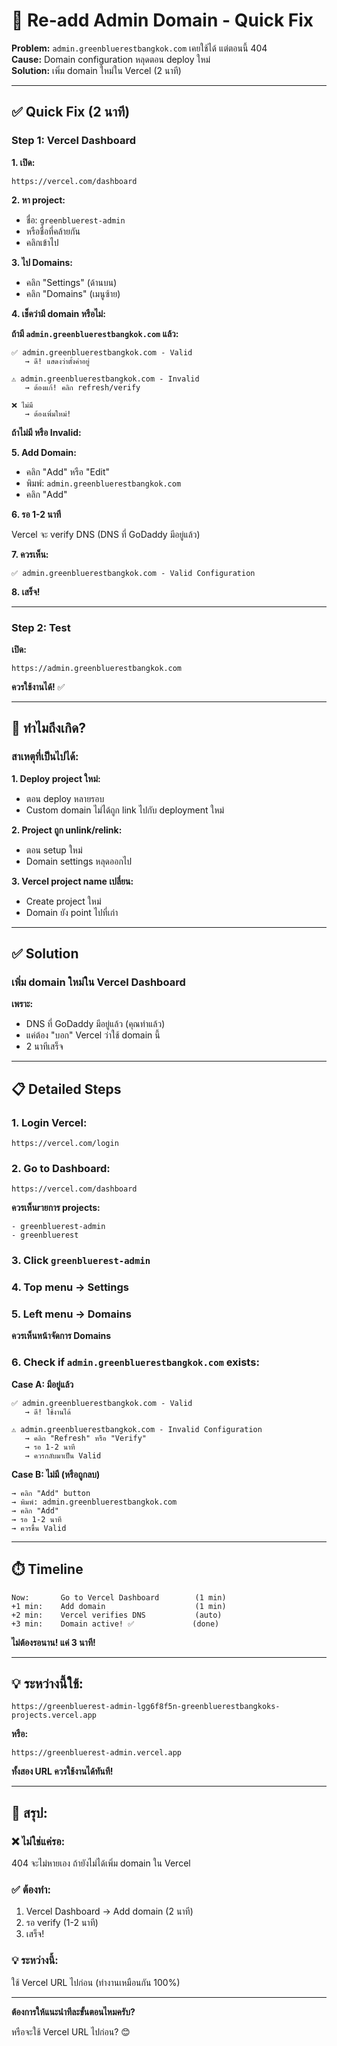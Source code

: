 # 🔧 Re-add Admin Domain - Quick Fix

**Problem:** `admin.greenbluerestbangkok.com` เคยใช้ได้ แต่ตอนนี้ 404  
**Cause:** Domain configuration หลุดตอน deploy ใหม่  
**Solution:** เพิ่ม domain ใหม่ใน Vercel (2 นาที)

---

## ✅ Quick Fix (2 นาที)

### **Step 1: Vercel Dashboard**

**1. เปิด:**
```
https://vercel.com/dashboard
```

**2. หา project:**
- ชื่อ: `greenbluerest-admin` 
- หรือชื่อที่คล้ายกัน
- คลิกเข้าไป

**3. ไป Domains:**
- คลิก "Settings" (ด้านบน)
- คลิก "Domains" (เมนูซ้าย)

**4. เช็คว่ามี domain หรือไม่:**

**ถ้ามี `admin.greenbluerestbangkok.com` แล้ว:**
```
✅ admin.greenbluerestbangkok.com - Valid
   → ดี! แสดงว่าตั้งค่าอยู่

⚠️ admin.greenbluerestbangkok.com - Invalid
   → ต้องแก้! คลิก refresh/verify

❌ ไม่มี
   → ต้องเพิ่มใหม่!
```

**ถ้าไม่มี หรือ Invalid:**

**5. Add Domain:**
- คลิก "Add" หรือ "Edit"
- พิมพ์: `admin.greenbluerestbangkok.com`
- คลิก "Add"

**6. รอ 1-2 นาที**

Vercel จะ verify DNS (DNS ที่ GoDaddy มีอยู่แล้ว)

**7. ควรเห็น:**
```
✅ admin.greenbluerestbangkok.com - Valid Configuration
```

**8. เสร็จ!**

---

### **Step 2: Test**

**เปิด:**
```
https://admin.greenbluerestbangkok.com
```

**ควรใช้งานได้!** ✅

---

## 🎯 ทำไมถึงเกิด?

### **สาเหตุที่เป็นไปได้:**

**1. Deploy project ใหม่:**
- ตอน deploy หลายรอบ
- Custom domain ไม่ได้ถูก link ไปกับ deployment ใหม่

**2. Project ถูก unlink/relink:**
- ตอน setup ใหม่
- Domain settings หลุดออกไป

**3. Vercel project name เปลี่ยน:**
- Create project ใหม่
- Domain ยัง point ไปที่เก่า

---

## ✅ Solution

### **เพิ่ม domain ใหม่ใน Vercel Dashboard**

**เพราะ:**
- DNS ที่ GoDaddy มีอยู่แล้ว (คุณทำแล้ว)
- แค่ต้อง "บอก" Vercel ว่าใช้ domain นี้
- 2 นาทีเสร็จ

---

## 📋 Detailed Steps

### **1. Login Vercel:**
```
https://vercel.com/login
```

### **2. Go to Dashboard:**
```
https://vercel.com/dashboard
```

**ควรเห็นrายการ projects:**
```
- greenbluerest-admin
- greenbluerest
```

### **3. Click `greenbluerest-admin`**

### **4. Top menu → Settings**

### **5. Left menu → Domains**

**ควรเห็นหน้าจัดการ Domains**

### **6. Check if `admin.greenbluerestbangkok.com` exists:**

**Case A: มีอยู่แล้ว**
```
✅ admin.greenbluerestbangkok.com - Valid
   → ดี! ใช้งานได้
   
⚠️ admin.greenbluerestbangkok.com - Invalid Configuration
   → คลิก "Refresh" หรือ "Verify"
   → รอ 1-2 นาที
   → ควรกลับมาเป็น Valid
```

**Case B: ไม่มี (หรือถูกลบ)**
```
→ คลิก "Add" button
→ พิมพ์: admin.greenbluerestbangkok.com
→ คลิก "Add"
→ รอ 1-2 นาที
→ ควรขึ้น Valid
```

---

## ⏱️ Timeline

```
Now:       Go to Vercel Dashboard        (1 min)
+1 min:    Add domain                    (1 min)
+2 min:    Vercel verifies DNS           (auto)
+3 min:    Domain active! ✅             (done)
```

**ไม่ต้องรอนาน! แค่ 3 นาที!**

---

## 💡 ระหว่างนี้ใช้:

```
https://greenbluerest-admin-lgg6f8f5n-greenbluerestbangkoks-projects.vercel.app
```

**หรือ:**
```
https://greenbluerest-admin.vercel.app
```

**ทั้งสอง URL ควรใช้งานได้ทันที!**

---

## 🎯 **สรุป:**

### **❌ ไม่ใช่แค่รอ:**
404 จะไม่หายเอง ถ้ายังไม่ได้เพิ่ม domain ใน Vercel

### **✅ ต้องทำ:**
1. Vercel Dashboard → Add domain (2 นาที)
2. รอ verify (1-2 นาที)
3. เสร็จ!

### **💡 ระหว่างนี้:**
ใช้ Vercel URL ไปก่อน (ทำงานเหมือนกัน 100%)

---

**ต้องการให้แนะนำทีละขั้นตอนไหมครับ?** 

หรือจะใช้ Vercel URL ไปก่อน? 😊
